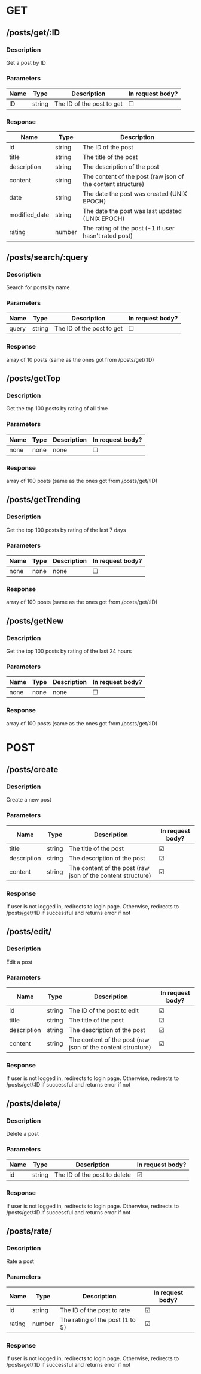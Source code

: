 # GET
## /posts/get/:ID
### Description
Get a post by ID
### Parameters
| Name | Type   | Description               | In request body? |
|------|--------|---------------------------|------------------|
| ID   | string | The ID of the post to get | &#9744;          |
### Response
| Name          | Type   | Description                                                 |
|---------------|--------|-------------------------------------------------------------|
| id            | string | The ID of the post                                          |
| title         | string | The title of the post                                       |
| description   | string | The description of the post                                 |
| content       | string | The content of the post (raw json of the content structure) |
| date          | string | The date the post was created (UNIX EPOCH)                  |
| modified_date | string | The date the post was last updated (UNIX EPOCH)             |
| rating        | number | The rating of the post (-1 if user hasn't rated post)       |

## /posts/search/:query
### Description
Search for posts by name
### Parameters
| Name  | Type   | Description               | In request body? |
|-------|--------|---------------------------|------------------|
| query | string | The ID of the post to get | &#9744;          |
### Response
array of 10 posts (same as the ones got from /posts/get/:ID)
## /posts/getTop
### Description
Get the top 100 posts by rating of all time
### Parameters
| Name | Type | Description | In request body? |
|------|------|-------------|------------------|
| none | none | none        | &#9744;          |
### Response
array of 100 posts (same as the ones got from /posts/get/:ID)
## /posts/getTrending
### Description
Get the top 100 posts by rating of the last 7 days
### Parameters
| Name | Type | Description | In request body? |
|------|------|-------------|------------------|
| none | none | none        | &#9744;          |
### Response
array of 100 posts (same as the ones got from /posts/get/:ID)
## /posts/getNew
### Description
Get the top 100 posts by rating of the last 24 hours
### Parameters
| Name | Type | Description | In request body? |
|------|------|-------------|------------------|
| none | none | none        | &#9744;          |
### Response
array of 100 posts (same as the ones got from /posts/get/:ID)

# POST
## /posts/create
### Description
Create a new post
### Parameters
| Name        | Type   | Description                                                 | In request body? |
|-------------|--------|-------------------------------------------------------------|------------------|
| title       | string | The title of the post                                       | &#9745;          |
| description | string | The description of the post                                 | &#9745;          |
| content     | string | The content of the post (raw json of the content structure) | &#9745;          |
### Response
If user is not logged in, redirects to login page. Otherwise, redirects to /posts/get/:ID if successful and returns error if not

## /posts/edit/
### Description
Edit a post
### Parameters
| Name        | Type   | Description                                                 | In request body? |
|-------------|--------|-------------------------------------------------------------|------------------|
| id          | string | The ID of the post to edit                                  | &#9745;          |
| title       | string | The title of the post                                       | &#9745;          |
| description | string | The description of the post                                 | &#9745;          |
| content     | string | The content of the post (raw json of the content structure) | &#9745;          |
### Response
If user is not logged in, redirects to login page. Otherwise, redirects to /posts/get/:ID if successful and returns error if not

## /posts/delete/
### Description
Delete a post
### Parameters
| Name | Type   | Description                  | In request body? |
|------|--------|------------------------------|------------------|
| id   | string | The ID of the post to delete | &#9745;          |
### Response
If user is not logged in, redirects to login page. Otherwise, redirects to /posts/get/:ID if successful and returns error if not

## /posts/rate/
### Description
Rate a post
### Parameters
| Name   | Type   | Description                     | In request body? |
|--------|--------|---------------------------------|------------------|
| id     | string | The ID of the post to rate      | &#9745;          |
| rating | number | The rating of the post (1 to 5) | &#9745;          |
### Response
If user is not logged in, redirects to login page. Otherwise, redirects to /posts/get/:ID if successful and returns error if not